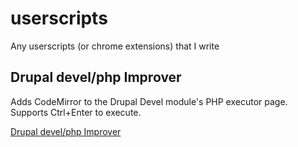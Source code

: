 userscripts
===========

Any userscripts (or chrome extensions) that I write

## Drupal devel/php Improver

Adds CodeMirror to the Drupal Devel module's PHP executor page. Supports Ctrl+Enter to execute.

[Drupal devel/php Improver](https://github.com/9point6/userscripts/raw/master/drupal-devel-php-improver/drupal-devel-php-improver.user.js "Drag to chrome://extensions")
